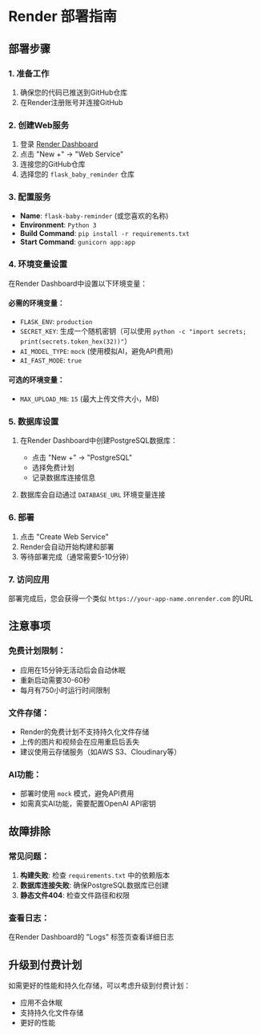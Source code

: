 # Render 部署指南

## 部署步骤

### 1. 准备工作
1. 确保您的代码已推送到GitHub仓库
2. 在Render注册账号并连接GitHub

### 2. 创建Web服务
1. 登录 [Render Dashboard](https://dashboard.render.com/)
2. 点击 "New +" → "Web Service"
3. 连接您的GitHub仓库
4. 选择您的 `flask_baby_reminder` 仓库

### 3. 配置服务
- **Name**: `flask-baby-reminder` (或您喜欢的名称)
- **Environment**: `Python 3`
- **Build Command**: `pip install -r requirements.txt`
- **Start Command**: `gunicorn app:app`

### 4. 环境变量设置
在Render Dashboard中设置以下环境变量：

#### 必需的环境变量：
- `FLASK_ENV`: `production`
- `SECRET_KEY`: 生成一个随机密钥（可以使用 `python -c "import secrets; print(secrets.token_hex(32))"`）
- `AI_MODEL_TYPE`: `mock` (使用模拟AI，避免API费用)
- `AI_FAST_MODE`: `true`

#### 可选的环境变量：
- `MAX_UPLOAD_MB`: `15` (最大上传文件大小，MB)

### 5. 数据库设置
1. 在Render Dashboard中创建PostgreSQL数据库：
   - 点击 "New +" → "PostgreSQL"
   - 选择免费计划
   - 记录数据库连接信息

2. 数据库会自动通过 `DATABASE_URL` 环境变量连接

### 6. 部署
1. 点击 "Create Web Service"
2. Render会自动开始构建和部署
3. 等待部署完成（通常需要5-10分钟）

### 7. 访问应用
部署完成后，您会获得一个类似 `https://your-app-name.onrender.com` 的URL

## 注意事项

### 免费计划限制：
- 应用在15分钟无活动后会自动休眠
- 重新启动需要30-60秒
- 每月有750小时运行时间限制

### 文件存储：
- Render的免费计划不支持持久化文件存储
- 上传的图片和视频会在应用重启后丢失
- 建议使用云存储服务（如AWS S3、Cloudinary等）

### AI功能：
- 部署时使用 `mock` 模式，避免API费用
- 如需真实AI功能，需要配置OpenAI API密钥

## 故障排除

### 常见问题：
1. **构建失败**: 检查 `requirements.txt` 中的依赖版本
2. **数据库连接失败**: 确保PostgreSQL数据库已创建
3. **静态文件404**: 检查文件路径和权限

### 查看日志：
在Render Dashboard的 "Logs" 标签页查看详细日志

## 升级到付费计划
如需更好的性能和持久化存储，可以考虑升级到付费计划：
- 应用不会休眠
- 支持持久化文件存储
- 更好的性能
